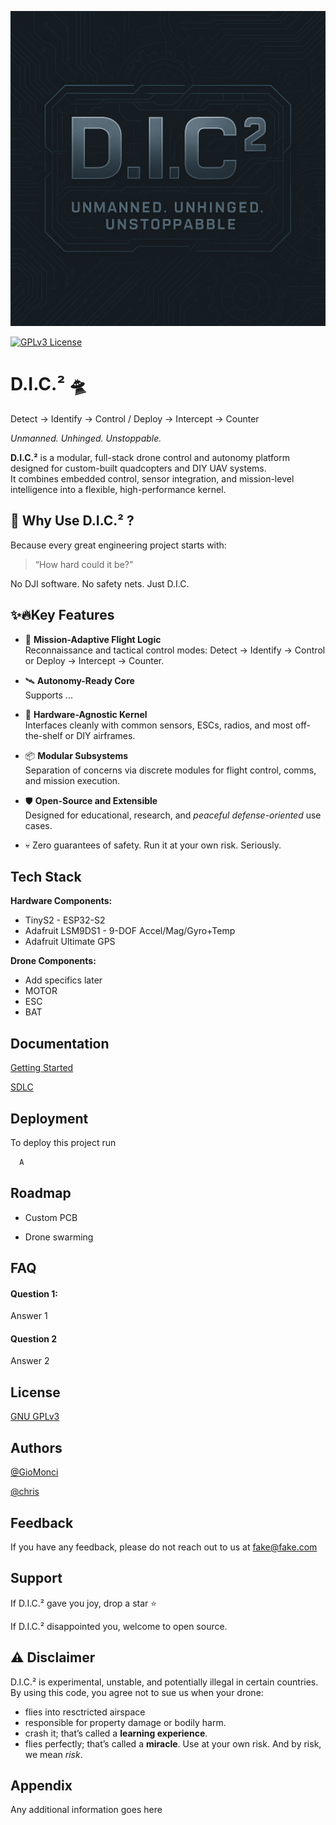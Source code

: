 
![Logo](https://github.com/GioMonci/D.I.C-Squared/blob/main/Documentation/Images/logo.png)


[![GPLv3 License](https://img.shields.io/badge/License-GPL%20v3-yellow.svg)](https://opensource.org/licenses/)

# D.I.C.² 🛸
Detect → Identify → Control / Deploy → Intercept → Counter

*Unmanned. Unhinged. Unstoppable.* 

**D.I.C.²** is a modular, full-stack drone control and autonomy platform designed for custom-built quadcopters and DIY UAV systems.  
It combines embedded control, sensor integration, and mission-level intelligence into a flexible, high-performance kernel.


## 🌟 Why Use D.I.C.² ?

Because every great engineering project starts with:
> “How hard could it be?”

No DJI software. No safety nets. Just D.I.C.

## ✨🔥Key Features

- 🧠 **Mission-Adaptive Flight Logic**  
  Reconnaissance and tactical control modes: Detect → Identify → Control or Deploy → Intercept → Counter.

- 🛰️ **Autonomy-Ready Core**  
  Supports ...

- 🔧 **Hardware-Agnostic Kernel**  
  Interfaces cleanly with common sensors, ESCs, radios, and most off-the-shelf or DIY airframes.

- 📦 **Modular Subsystems**  
  Separation of concerns via discrete modules for flight control, comms, and mission execution.

- 🛡️ **Open-Source and Extensible**  
  Designed for educational, research, and *peaceful defense-oriented* use cases.
  
- 💀 Zero guarantees of safety. Run it at your own risk. Seriously.
## Tech Stack

**Hardware Components:** 
- TinyS2 - ESP32-S2
- Adafruit LSM9DS1 - 9-DOF Accel/Mag/Gyro+Temp
- Adafruit Ultimate GPS

**Drone Components:** 
- Add specifics later
- MOTOR
- ESC
- BAT


## Documentation

[Getting Started]()

[SDLC]()


## Deployment

To deploy this project run

```bash
  A
```


## Roadmap

- Custom PCB

- Drone swarming


## FAQ

#### Question 1: 

Answer 1

#### Question 2

Answer 2


## License

[GNU GPLv3](https://choosealicense.com/licenses/gpl-3.0/)


## Authors

[@GioMonci](https://github.com/GioMonci)

[@chris](https://github.com/chris-gits)


## Feedback

If you have any feedback, please do not reach out to us at fake@fake.com


## Support

If D.I.C.² gave you joy, drop a star ⭐

If D.I.C.² disappointed you, welcome to open source.


## ⚠️ Disclaimer
D.I.C.² is experimental, unstable, and potentially illegal in certain countries.
By using this code, you agree not to sue us when your drone:
- flies into resctricted airspace
- responsible for property damage or bodily harm.
- crash it; that’s called a **learning experience**.
- flies perfectly; that’s called a **miracle**.
Use at your own risk. And by risk, we mean *risk*.


## Appendix

Any additional information goes here

